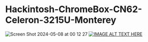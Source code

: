 # Hackintosh-ChromeBox-CN62-Celeron-3215U-Monterey
![Screen Shot 2024-05-08 at 00 12 27](https://github.com/sonvirgo/Hackintosh-ChromeBox-CN62-Celeron-3215U-Monterey/assets/10823037/5679574b-7cd5-4163-ae65-e9a646cb88ef)
[![IMAGE ALT TEXT HERE](https://img.youtube.com/vi/bVk3-Sx1AwA/0.jpg)](https://www.youtube.com/watch?v=bVk3-Sx1AwA)
